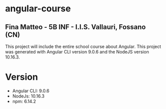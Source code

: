 # angular-course

## Fina Matteo - 5B INF - I.I.S. Vallauri, Fossano (CN)

This project will include the entire school course about Angular.
This project was generated with Angular CLI version 9.0.6 and the NodeJS version 10.16.3.

# Version

- Angular CLI: 9.0.6
- NodeJs: 10.16.3
- npm: 6.14.2